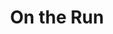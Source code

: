 ---
title: "On the Run"
url: /saint-peters/on-the-run-mid-rivers-mall-drive-2/
shop: convenience
---